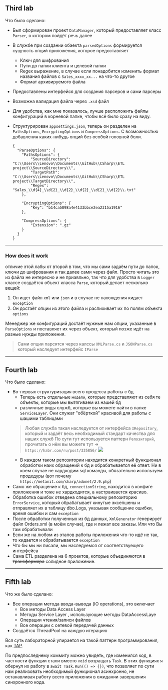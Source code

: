 ## Third lab

Что было сделано:
- Был сформирован проект `DataManager`, который предоставляет класс `Parser`, о котором пойдёт речь далее
- В службе при создании обэекта `parsedOptions` формируется сущность опций приложения, которое предоставляет
  - Ключ для шифрования
  - Пути до папки клиента и целевой папки
  - Regex выражение, в случае если понадобится изменить формат названия файлов с `Sales_xxxx_xx...` на что-то другое
  - Формат архивируемого файла
- Предоставлены интерфейся для создания парсеров и сами парсеры
- Возможна валидация файла через `.xsd` файл
- Для удобства, как мне показалось, лучше расположить файлы конфигураций в корневой папке, чтобы всё было сразу на виду.
- Структурирован `appsettings.json`, теперь он разделен на `PathsOptions`, `EncryptingOptions` и `CompressOptions`. С возможностью добавления каких-нибудь опций без особой головной боли.

      {
        "ParseOptions": {
          "PathsOptions": {
              "SourceDirectory": "C:\\Users\\Lenovo\\Documents\\GitHub\\CSharp\\ETL project\\SourceDirectory\\",
              "TargetPath": "C:\\Users\\Lenovo\\Documents\\GitHub\\CSharp\\ETL project\\TargetDirectory\\",
              "Regex": "Sales_\\d{4}_\\d{2}_\\d{2}_\\d{2}_\\d{2}_\\d{2}\\.txt"
          },

          "EncryptingOptions": {
              "Key": "b14ca5898a4e4133bbce2ea2315a1916"
          },

          "CompressOptions": {
              "Extension": ".gz"
          }
        }
      }
___     
### How does it work
отличие этой лабы от второй в том, что мы сами задаём пути до папок, ключи до шифрования и так далее сами через файл. Просто читать это из файла не интересно и не приавльно, так что для удобства в `Logger` классе создаётся объект класса `Parse`, который делает несколько вещей:
1. Он ищет файл `xml` или `json` и в случае не нахождения кидает `exception`
2. Он достаёт опции из этого файла и распихивает их по полям объекта `options`

Менеджер же конфигураций достаёт нужные нам опции, указанные в `ParseOptions` и поставляет их через объект, который позже идёт на разные нужды приложения.
>Сами опции парсятся через калссы `XMLParse.cs` и `JSONParse.cs` который наследует интерфейс `IParse`

___
## Fourth lab

Что было сделано:
- Во-первых структуризация всего процесса работы с бд
  - Теперь есть отдельные `модели`, которые представляют из себя те объекты, которые мы вытягиваем из нашей бд
  - различные виды служб, которые вы можете найти в папке `ServiceLayer`. Они служат "обёрткой" красивой для работы с шашими таблицами
  > Любая служба такая наследуется от интерфейса `IRepository`, который и задаёт весь необходимый стандарт качества для наших служб
  > По сути тут используется паттерн `Репозиторий`, прочитать о нём вы можете тут -> `https://habr.com/ru/post/335856/`
  > ![](https://habrastorage.org/web/c61/ec9/a6f/c61ec9a6f1cf4178b76f23f1e8a26cec.png)
  - В каждом таком репозитории находится конкретный функционал обработки наих обращений к бд и обрабатывается её ответ. Ни в коем случае не хардкодим sql команды, обязательно используем продедуры (вот почему `https://metanit.com/sharp/adonet/2.9.php`)
- Само же обращение к бд, `connectionString`, находится в конфиге приложения и тоже не хардкодится, а настраивается красиво.
- Обработка ошибок отведена специальному репозиторию `ErrorService`, который обрабатывает кинутые эксепшены и отправляет их в таблицу dbo.Logs, указывая сообщение ошибки, время ошибки и cам `exception`
- После обработки полученных из бд данных, `XmlGenerator` генерирует файл Orders.xml (в моём случае), где и лежат все заказы. Или что Вы там обрабатывали
- Если же на любом из этапов работы приложения что-то идё не так, то кидается и обрабатывается `exception`
- Что бы мы ни писали, мы наследуемся от соответствуещего интерфейса
- Сама ETL разделена на 6 проектов, которые объединяются в ~~трансформера~~ солидное приложение.

___
## Fifth lab

Что же было сделано:
- Все операции метода ввода-вывода (IO operations), это включает
  - Все методы Data Access Layer
  - Методы Service Layer , использующие методы DataAccessLaye
  - Операции чтения/записи файлов
  - Все операции с сетевой передачей данных
- Создаётся ThreadPool на каждую итерацию 

Вся суть лабораторной упирается на такой паттерн программрования, как [TAP](https://docs.microsoft.com/en-us/dotnet/standard/asynchronous-programming-patterns/task-based-asynchronous-pattern-tap).

По предпоследнему коммиту можно увидеть, где изменился код, в частности функции стали вместо `void` возращать `Task`. В этих функциях я обернул их работу в `await Task.Run(() => {})`, что позволяет по сути нам реализовать необходимый функционал асинхронно, не останавливая работу всего приложения в ожидании завершения синхронного кода.
